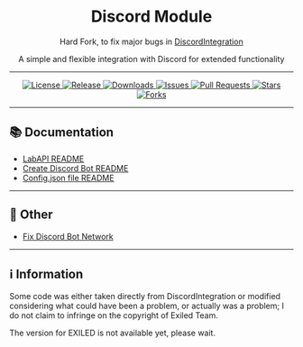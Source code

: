 <h1 align="center">Discord Module</h1>
<p align="center">Hard Fork, to fix major bugs in <a href="https://github.com/Yti890/DiscordIntegration">DiscordIntegration</a></p>
<p align="center">A simple and flexible integration with Discord for extended functionality</p>

---

<p align="center">
  <a href="./LICENSE">
    <img src="https://img.shields.io/github/license/Yti890/Discord-Module?style=flat-square" alt="License"/>
  </a>
  <a href="https://github.com/Yti890/Discord-Module/releases">
    <img src="https://img.shields.io/github/v/release/Yti890/Discord-Module?style=flat-square&logo=github" alt="Release"/>
  </a>
  <a href="https://github.com/Yti890Discord-Module/releases">
    <img src="https://img.shields.io/github/downloads/Yti890/Discord-Module/total?style=flat-square" alt="Downloads"/>
  </a>
  <a href="https://github.com/Yti890/Discord-Module/issues">
    <img src="https://img.shields.io/github/issues/Yti890/Discord-Module?style=flat-square&logo=github" alt="Issues"/>
  </a>
  <a href="https://github.com/Yti890/Discord-Module/pulls">
    <img src="https://img.shields.io/github/issues-pr/Yti890/Discord-Module?style=flat-square&logo=github" alt="Pull Requests"/>
  </a>
  <a href="https://github.com/Yti890/Discord-Module/stargazers">
    <img src="https://img.shields.io/github/stars/Yti890/Discord-Module?style=flat-square&logo=github" alt="Stars"/>
  </a>
  <a href="https://github.com/Yti890/Discord-Module/network/members">
    <img src="https://img.shields.io/github/forks/Yti890/Discord-Module?style=flat-square&logo=github" alt="Forks"/>
  </a>
</p>

---
## 📚 Documentation
- [LabAPI README](./README/README.LabAPI.md)  
- [Create Discord Bot README](./README/README.CDB.md)
- [Config.json file README](./README/README.CJF.md)

---
## 🔎 Other
- [Fix Discord Bot Network](./README/README.DF.md)

---
## ℹ️ Information
<p>Some code was either taken directly from DiscordIntegration or modified considering what could have been a problem, or actually was a problem; I do not claim to infringe on the copyright of Exiled Team.</p>
<p>The version for EXILED is not available yet, please wait.</p>
